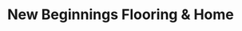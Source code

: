 ---
title: "New Beginnings Flooring & Home"
url: /augusta/new-beginnings-flooring-and-home/
shop: flooring
---